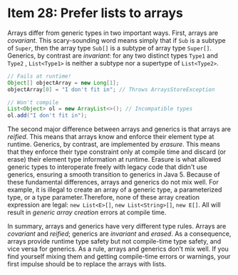 # Item 28: Prefer lists to arrays

Arrays differ from generic types in two important ways.
First, arrays are _covariant_. This scary-sounding word means simply that if `Sub` is
a subtype of `Super`, then the array type `Sub[]` is a subtype of array type `Super[]`.
Generics, by contrast are _invariant_: for any two distinct types `Type1` and `Type2`
, `List<Type1>` is neither a subtype nor a supertype of `List<Type2>`.

```java
// Fails at runtime!
Object[] objectArray = new Long[1];
objectArray[0] = "I don't fit in"; // Throws ArraysStoreException
```

```java
// Won't compile
List<Object> ol = new ArrayList<>(); // Incompatible types
ol.add("I don't fit in");
```

The second major difference between arrays and generics is that arrays are _reified_.
This means that arrays know and enforce their element type at runtime.
Generics, by contrast, are implemented by _erasure_. This means that they enforce
their type constraint only at compile time and discard (or erase) their element type
information at runtime. Erasure is what allowed generic types to interoperate freely
with legacy code that didn't use generics, ensuring a smooth transition to generics in Java 5.
Because of these fundamental differences, arrays and generics do not mix well.
For example, it is illegal to create an array of a generic type, a parameterized type,
or a type parameter.Therefore, none of these array creation expression are legal:
`new List<E>[]`, `new List<String>[]`, `new E[]`. All will result in _generic array creation_ errors at compile time.

In summary, arrays and generics have very different type rules.
Arrays are _covariant_ and _reified_; generics are _invariant_ and _erased_.
As a consequence, arrays provide runtime type safety but not compile-time type safety, and vice versa for generics.
As a rule, arrays and generics don’t mix well. If you find yourself mixing them and getting compile-time errors or warnings,
your first impulse should be to replace the arrays with lists.
